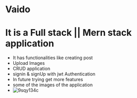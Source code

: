 # Vaido
# It is a Full stack || Mern stack application
+ It has functionalities like creating post 
+ Upload Images
+ CRUD application
+ signin & signUp with jwt Authentication
+ In future trying get more features
+ some of the images of the application
+ ![9sqy134c](https://github.com/margamvinay7/Vaido/assets/129204041/f9e4ac8a-39da-4fe0-921a-3b10ed7b2cf3)

